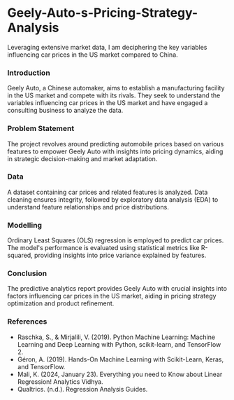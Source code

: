 # Geely-Auto-s-Pricing-Strategy-Analysis
Leveraging extensive market data, I am deciphering the key variables influencing car prices in the US market compared to China.

### Introduction

Geely Auto, a Chinese automaker, aims to establish a manufacturing facility in the US market and compete with its rivals. They seek to understand the variables influencing car prices in the US market and have engaged a consulting business to analyze the data.

### Problem Statement

The project revolves around predicting automobile prices based on various features to empower Geely Auto with insights into pricing dynamics, aiding in strategic decision-making and market adaptation.

### Data

A dataset containing car prices and related features is analyzed. Data cleaning ensures integrity, followed by exploratory data analysis (EDA) to understand feature relationships and price distributions.

### Modelling

Ordinary Least Squares (OLS) regression is employed to predict car prices. The model's performance is evaluated using statistical metrics like R-squared, providing insights into price variance explained by features.

### Conclusion

The predictive analytics report provides Geely Auto with crucial insights into factors influencing car prices in the US market, aiding in pricing strategy optimization and product refinement.

### References

- Raschka, S., & Mirjalili, V. (2019). Python Machine Learning: Machine Learning and Deep Learning with Python, scikit-learn, and TensorFlow 2.
- Géron, A. (2019). Hands-On Machine Learning with Scikit-Learn, Keras, and TensorFlow.
- Mali, K. (2024, January 23). Everything you need to Know about Linear Regression! Analytics Vidhya.
- Qualtrics. (n.d.). Regression Analysis Guides.
